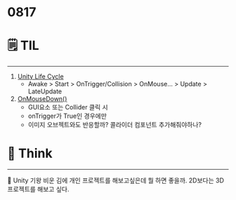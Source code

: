 # 0817

# 🗒️ TIL

---

1. [Unity Life Cycle](https://docs.unity3d.com/Manual/ExecutionOrder.html)
    - Awake > Start > OnTrigger/Collision > OnMouse... > Update > LateUpdate
2. [OnMouseDown()](https://docs.unity3d.com/kr/530/ScriptReference/MonoBehaviour.OnMouseDown.html)
    - GUI요소 또는 Collider 클릭 시
    - onTrigger가 True인 경우에만
    - 이미지 오브젝트와도 반응할까? 콜라이더 컴포넌트 추가해줘야하나?

# 💭 Think

---

🤔 Unity 기왕 비운 김에 개인 프로젝트를 해보고싶은데 뭘 하면 좋을까. 2D보다는 3D 프로젝트를 해보고 싶다.